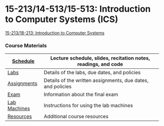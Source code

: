 # 15-213/14-513/15-513: Introduction to Computer Systems (ICS)

[15-213/18-213: Introduction to Computer Systems](http://www.cs.cmu.edu/~213)

### Course Materials

| [Schedule](http://www.cs.cmu.edu/~213/schedule.html)        | Lecture schedule, slides, recitation notes, readings, and code |
| ----------------------------------------------------------- | ------------------------------------------------------------ |
| [Labs](http://www.cs.cmu.edu/~213/labs.html)                | Details of the labs, due dates, and policies                 |
| [Assignments](http://www.cs.cmu.edu/~213/assignments.html)  | Details of the written assignments, due dates, and policies  |
| [Exam](http://www.cs.cmu.edu/~213/exams.html)               | Information about the final exam                             |
| [Lab Machines](http://www.cs.cmu.edu/~213/labmachines.html) | Instructions for using the lab machines                      |
| [Resources](http://www.cs.cmu.edu/~213/resources.html)      | Additional course resources                                  |





















